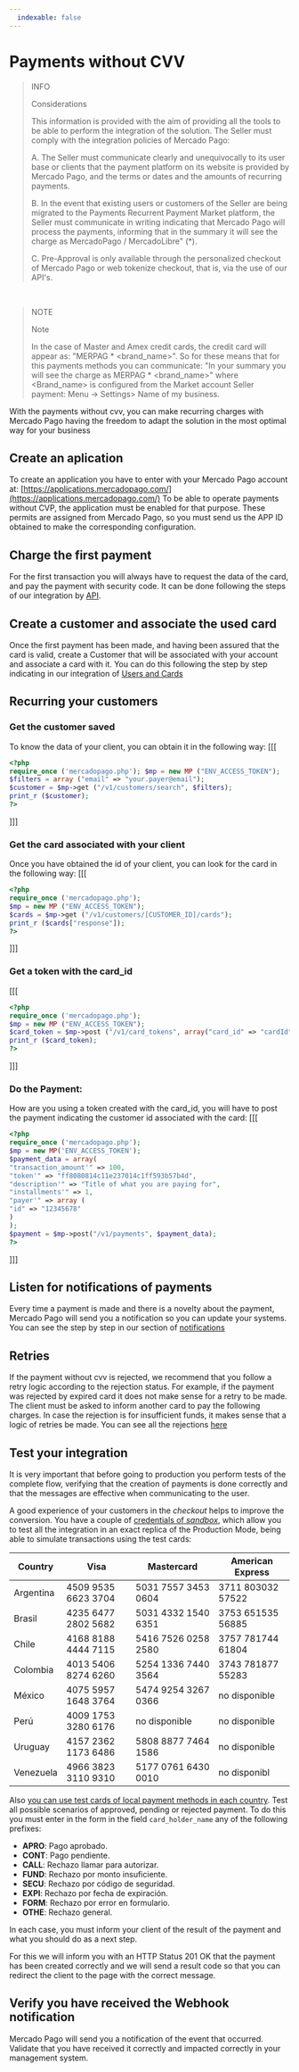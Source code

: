 ```yaml
---
  indexable: false
---
```


# Payments without CVV

>INFO 
>
> Considerations
>
> This information is provided with the aim of providing all the tools to be able to perform the integration of the solution.
> The Seller must comply with the integration policies of Mercado Pago:
>
> A. The Seller must communicate clearly and unequivocally to its user base or clients that the payment platform on its website is provided by Mercado Pago, and the terms or dates and the amounts of recurring payments.
>
> B. In the event that existing users or customers of the Seller are being migrated to the Payments Recurrent Payment Market platform, the Seller must communicate in writing indicating that Mercado Pago will process the payments, informing that in the summary it will see the charge as MercadoPago / MercadoLibre" (*).
>
> C. Pre-Approval is only available through the personalized checkout of Mercado Pago or web tokenize checkout, that is, via the use of our API's.

<br/>

> NOTE
>
> Note
>
> In the case of Master and Amex credit cards, the credit card will appear as: "MERPAG * <brand_name>". So for these means that for this payments methods you can communicate: "In your summary you will see the charge as MERPAG * <brand_name>" where <Brand_name> is configured from the Market account Seller payment: Menu -> Settings> Name of my business.

 With the payments without cvv, you can make recurring charges with Mercado Pago having the freedom to adapt the solution in the most optimal way for your business
 
 ## Create an aplication
 
 To create an application you have to enter with your Mercado Pago account at: [https://applications.mercadopago.com/](https://applications.mercadopago.com/) To be able to operate payments without CVP, the application must be enabled for that purpose. These permits are assigned from Mercado Pago, so you must send us the APP ID obtained to make the corresponding configuration.
 
 ## Charge the first payment
 
 For the first transaction you will always have to request the data of the card, and pay the payment with security code. It can be done following the steps of our integration by [API](https://www.mercadopago.com.ar/developers/en/guides/payments/api/receiving-payment-by-card/).
 
 ## Create a customer and associate the used card
 
 Once the first payment has been made, and having been assured that the card is valid, create a Customer that will be associated with your account and associate a card with it. You can do this following the step by step indicating in our integration of [Users and Cards](https://www.mercadopago.com.ar/developers/en/guides/payments/api/customers-and-cards)

## Recurring your customers

### Get the customer saved

To know the data of your client, you can obtain it in the following way:
[[[
```php
<?php
require_once ('mercadopago.php'); $mp = new MP ("ENV_ACCESS_TOKEN"); 
$filters = array ("email" => "your.payer@email"); 
$customer = $mp->get ("/v1/customers/search", $filters);
print_r ($customer);
?>
```
]]]

### Get the card associated with your client

Once you have obtained the id of your client, you can look for the card in the following way:
[[[
```php
<?php
require_once ('mercadopago.php');
$mp = new MP ("ENV_ACCESS_TOKEN");
$cards = $mp->get ("/v1/customers/[CUSTOMER_ID]/cards");
print_r ($cards["response"]);
?>
```
]]]

### Get a token with the card_id

[[[
```php
<?php
require_once ('mercadopago.php');
$mp = new MP ("ENV_ACCESS_TOKEN");
$card_token = $mp->post ("/v1/card_tokens", array("card_id" => "cardId"));
print_r ($card_token);
?>
 ```
]]]

### Do the Payment:

 How are you using a token created with the card_id, you will have to post the payment indicating the customer id associated with the card:
 [[[
```php
<?php
require_once ('mercadopago.php');
$mp = new MP('ENV_ACCESS_TOKEN');
$payment_data = array(
"transaction_amount'" => 100,
"token'" => "ff8080814c11e237014c1ff593b57b4d",
"description'" => "Title of what you are paying for",
"installments'" => 1,
"payer'" => array (
"id" => "12345678"
)
);
$payment = $mp->post("/v1/payments", $payment_data);
?>
```
]]]

## Listen for notifications of payments

 Every time a payment is made and there is a novelty about the payment, Mercado Pago will send you a notification so you can update your systems. You can see the step by step in our section of [notifications](https://www.mercadopago.com.ar/developers/en/guides/notifications/webhooks)
 
 ## Retries

 If the payment without cvv is rejected, we recommend that you follow a retry logic according to the rejection status. For example, if the payment was rejected by expired card it does not make sense for a retry to be made. The client must be asked to inform another card to pay the following charges. In case the rejection is for insufficient funds, it makes sense that a logic of retries be made.
 You can see all the rejections [here](https://www.mercadopago.com.ar/developers/en/guides/payments/api/handling-responses)
 
 ## Test your integration

 It is very important that before going to production you perform tests of the complete flow, verifying that the creation of payments is done correctly and that the messages are effective when communicating to the user.

 A good experience of your customers in the _checkout_ helps to improve the conversion.
 You have a couple of [credentials of _sandbox_]([FAKER][CREDENTIALS][URL]), which allow you to test all the integration in an exact replica of the Production Mode, being able to simulate transactions using the test cards:

| Country     	 | Visa 				       | Mastercard        | American Express |
| ---- 		   | ---- 				       | ----------        | ---------------- |
| Argentina  | 4509 9535 6623 3704 |5031 7557 3453 0604|3711 803032 57522 |
| Brasil  	 | 4235 6477 2802 5682 |5031 4332 1540 6351|3753 651535 56885 |
| Chile   	 | 4168 8188 4444 7115 |5416 7526 0258 2580|3757 781744 61804 |
| Colombia   | 4013 5406 8274 6260 |5254 1336 7440 3564|3743 781877 55283 |
| México  	 | 4075 5957 1648 3764 |5474 9254 3267 0366| no disponible    |
| Perú    	 | 4009 1753 3280 6176 | no disponible     | no disponible    |
| Uruguay  	 | 4157 2362 1173 6486 |5808 8877 7464 1586| no disponible    |
| Venezuela  | 4966 3823 3110 9310 |5177 0761 6430 0010| no disponibl     |

Also [you can use test cards of local payment methods in each country](https://www.mercadopago.com.ar/developers/en/guides/localization/local-cards).
Test all possible scenarios of approved, pending or rejected payment. To do this you must enter in the form in the field `card_holder_name` any of the following prefixes:

* **APRO**: Pago aprobado.  
* **CONT**: Pago pendiente.  
* **CALL**: Rechazo llamar para autorizar.  
* **FUND**: Rechazo por monto insuficiente.  
* **SECU**: Rechazo por código de seguridad.  
* **EXPI**: Rechazo por fecha de expiración.
* **FORM**: Rechazo por error en formulario.  
* **OTHE**: Rechazo general.

In each case, you must inform your client of the result of the payment and what you should do as a next step.

For this we will inform you with an HTTP Status 201 OK that the payment has been created correctly and we will send a result code so that you can redirect the client to the page with the correct message.
  
## Verify you have received the Webhook notification
  
Mercado Pago will send you a notification of the event that occurred. Validate that you have received it correctly and impacted correctly in your management system.